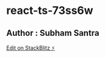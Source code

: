 # react-ts-73ss6w

## Author : Subham Santra

[Edit on StackBlitz ⚡️](https://stackblitz.com/edit/react-ts-73ss6w)
